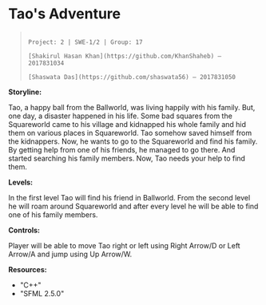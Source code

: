    #                                                      Tao's  Adventure
   
   >                                                                               Project: 2 | SWE-1/2 | Group: 17
   >                                                                               [Shakirul Hasan Khan](https://github.com/KhanShaheb) – 2017831034
   >                                                                               [Shaswata Das](https://github.com/shaswata56) – 2017831050



**Storyline:**

Tao, a happy ball from the Ballworld, was living happily with his family. But, one day, a disaster happened in his life. Some bad squares from the Squareworld came to his village and kidnapped his whole family and hid them on various places in Squareworld. Tao somehow saved himself from the kidnappers. Now, he wants to go to the Squareworld and find his family. By getting help from one of his friends, he managed to go there. And started searching his family members.
Now, Tao needs your help to find them.


**Levels:**

In the first level Tao will find his friend in Ballworld. From the second level he will roam around Squareworld and after every level he will be able to find one of his family members.


**Controls:**

Player will be able to move Tao right or left using Right Arrow/D or Left Arrow/A and jump using Up Arrow/W.


**Resources:**
- "C++"
- "SFML 2.5.0"
